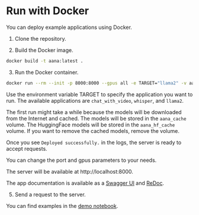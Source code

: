 # Run with Docker

You can deploy example applications using Docker. 

1. Clone the repository.

2. Build the Docker image.

```bash
docker build -t aana:latest .
```

3. Run the Docker container.

```bash
docker run --rm --init -p 8000:8000 --gpus all -e TARGET="llama2" -v aana_cache:/root/.aana -v aana_hf_cache:/root/.cache/huggingface --name aana_instance aana:latest
```

Use the environment variable TARGET to specify the application you want to run. The available applications are `chat_with_video`, `whisper`, and `llama2`.

The first run might take a while because the models will be downloaded from the Internet and cached. The models will be stored in the `aana_cache` volume. The HuggingFace models will be stored in the `aana_hf_cache` volume. If you want to remove the cached models, remove the volume.

Once you see `Deployed successfully.` in the logs, the server is ready to accept requests.

You can change the port and gpus parameters to your needs.

The server will be available at http://localhost:8000.

The app documentation is available as a [Swagger UI](http://localhost:8000/docs) and [ReDoc](http://localhost:8000/redoc).

5. Send a request to the server.

You can find examples in the [demo notebook](notebooks/demo.ipynb).